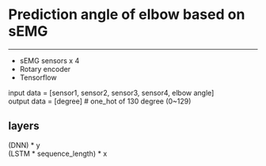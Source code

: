 # Prediction angle of elbow based on sEMG
---
* sEMG sensors x 4
* Rotary encoder
* Tensorflow

input data = [sensor1, sensor2, sensor3, sensor4, elbow angle]  
output data = [degree] # one_hot of 130 degree (0~129)

## layers

(DNN) * y  
(LSTM * sequence_length) * x
